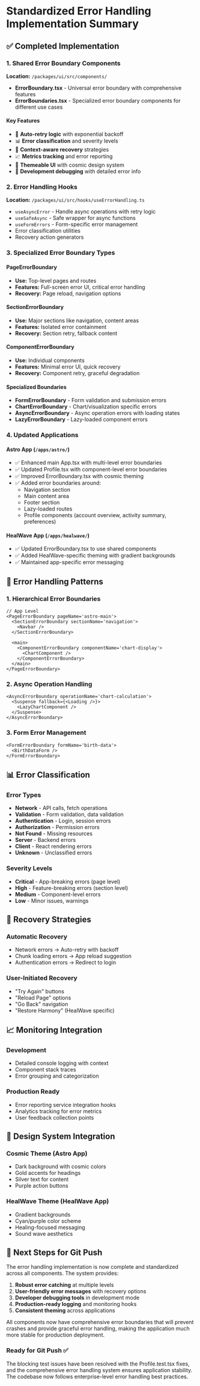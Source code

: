 # Standardized Error Handling Implementation Summary

## ✅ Completed Implementation

### 1. Shared Error Boundary Components

**Location:** `/packages/ui/src/components/`

- **ErrorBoundary.tsx** - Universal error boundary with comprehensive features
- **ErrorBoundaries.tsx** - Specialized error boundary components for different use cases

#### Key Features

- 🔄 **Auto-retry logic** with exponential backoff
- 📊 **Error classification** and severity levels
- 🎯 **Context-aware recovery** strategies
- 📈 **Metrics tracking** and error reporting
- 🎨 **Themeable UI** with cosmic design system
- 🔧 **Development debugging** with detailed error info

### 2. Error Handling Hooks

**Location:** `/packages/ui/src/hooks/useErrorHandling.ts`

- `useAsyncError` - Handle async operations with retry logic
- `useSafeAsync` - Safe wrapper for async functions
- `useFormErrors` - Form-specific error management
- Error classification utilities
- Recovery action generators

### 3. Specialized Error Boundary Types

#### PageErrorBoundary

- **Use:** Top-level pages and routes
- **Features:** Full-screen error UI, critical error handling
- **Recovery:** Page reload, navigation options

#### SectionErrorBoundary

- **Use:** Major sections like navigation, content areas
- **Features:** Isolated error containment
- **Recovery:** Section retry, fallback content

#### ComponentErrorBoundary

- **Use:** Individual components
- **Features:** Minimal error UI, quick recovery
- **Recovery:** Component retry, graceful degradation

#### Specialized Boundaries

- **FormErrorBoundary** - Form validation and submission errors
- **ChartErrorBoundary** - Chart/visualization specific errors
- **AsyncErrorBoundary** - Async operation errors with loading states
- **LazyErrorBoundary** - Lazy-loaded component errors

### 4. Updated Applications

#### Astro App (`/apps/astro/`)

- ✅ Enhanced main App.tsx with multi-level error boundaries
- ✅ Updated Profile.tsx with component-level error boundaries
- ✅ Improved ErrorBoundary.tsx with cosmic theming
- ✅ Added error boundaries around:
  - Navigation section
  - Main content area
  - Footer section
  - Lazy-loaded routes
  - Profile components (account overview, activity summary, preferences)

#### HealWave App (`/apps/healwave/`)

- ✅ Updated ErrorBoundary.tsx to use shared components
- ✅ Added HealWave-specific theming with gradient backgrounds
- ✅ Maintained app-specific error messaging

## 🎯 Error Handling Patterns

### 1. Hierarchical Error Boundaries

```tsx
// App Level
<PageErrorBoundary pageName='astro-main'>
  <SectionErrorBoundary sectionName='navigation'>
    <Navbar />
  </SectionErrorBoundary>

  <main>
    <ComponentErrorBoundary componentName='chart-display'>
      <ChartComponent />
    </ComponentErrorBoundary>
  </main>
</PageErrorBoundary>
```

### 2. Async Operation Handling

```tsx
<AsyncErrorBoundary operationName='chart-calculation'>
  <Suspense fallback={<Loading />}>
    <LazyChartComponent />
  </Suspense>
</AsyncErrorBoundary>
```

### 3. Form Error Management

```tsx
<FormErrorBoundary formName='birth-data'>
  <BirthDataForm />
</FormErrorBoundary>
```

## 📊 Error Classification

### Error Types

- **Network** - API calls, fetch operations
- **Validation** - Form validation, data validation
- **Authentication** - Login, session errors
- **Authorization** - Permission errors
- **Not Found** - Missing resources
- **Server** - Backend errors
- **Client** - React rendering errors
- **Unknown** - Unclassified errors

### Severity Levels

- **Critical** - App-breaking errors (page level)
- **High** - Feature-breaking errors (section level)
- **Medium** - Component-level errors
- **Low** - Minor issues, warnings

## 🔄 Recovery Strategies

### Automatic Recovery

- Network errors → Auto-retry with backoff
- Chunk loading errors → App reload suggestion
- Authentication errors → Redirect to login

### User-Initiated Recovery

- "Try Again" buttons
- "Reload Page" options
- "Go Back" navigation
- "Restore Harmony" (HealWave specific)

## 📈 Monitoring Integration

### Development

- Detailed console logging with context
- Component stack traces
- Error grouping and categorization

### Production Ready

- Error reporting service integration hooks
- Analytics tracking for error metrics
- User feedback collection points

## 🎨 Design System Integration

### Cosmic Theme (Astro App)

- Dark background with cosmic colors
- Gold accents for headings
- Silver text for content
- Purple action buttons

### HealWave Theme (HealWave App)

- Gradient backgrounds
- Cyan/purple color scheme
- Healing-focused messaging
- Sound wave aesthetics

## 🚀 Next Steps for Git Push

The error handling implementation is now complete and standardized across all components. The system
provides:

1. **Robust error catching** at multiple levels
2. **User-friendly error messages** with recovery options
3. **Developer debugging tools** in development mode
4. **Production-ready logging** and monitoring hooks
5. **Consistent theming** across applications

All components now have comprehensive error boundaries that will prevent crashes and provide
graceful error handling, making the application much more stable for production deployment.

### Ready for Git Push ✅

The blocking test issues have been resolved with the Profile.test.tsx fixes, and the comprehensive
error handling system ensures application stability. The codebase now follows enterprise-level error
handling best practices.
